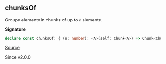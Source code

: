 ## chunksOf

Groups elements in chunks of up to `n` elements.

**Signature**

```ts
declare const chunksOf: { (n: number): <A>(self: Chunk<A>) => Chunk<Chunk<A>>; <A>(self: Chunk<A>, n: number): Chunk<Chunk<A>>; }
```

[Source](https://github.com/Effect-TS/effect/tree/main/packages/effect/src/Chunk.ts#L775)

Since v2.0.0